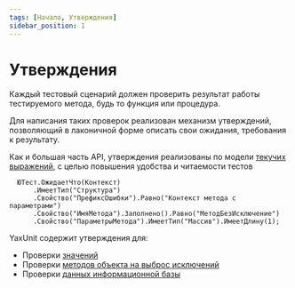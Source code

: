 ```yaml
---
tags: [Начало, Утверждения]
sidebar_position: 1
---
```


# Утверждения

Каждый тестовый сценарий должен проверить результат работы тестируемого метода, будь то функция или процедура.

Для написания таких проверок реализован механизм утверждений, позволяющий в лаконичной форме описать свои ожидания, требования к результату.


Как и большая часть API, утверждения реализованы по модели [текучих выражений](https://ru.wikipedia.org/wiki/Fluent_interface), с целью повышения удобства и читаемости тестов
  
  ```bsl
    ЮТест.ОжидаетЧто(Контекст)
        .ИмеетТип("Структура")
        .Свойство("ПрефиксОшибки").Равно("Контекст метода с параметрами")
        .Свойство("ИмяМетода").Заполнено().Равно("МетодБезИсключение")
        .Свойство("ПараметрыМетода").ИмеетТип("Массив").ИмеетДлину(1);
  ```

YaxUnit содержит утверждения для:

* Проверки [значений](assertions-base.md#доступные-методы)
* Проверки [методов объекта на выброс исключений](assertions-base.md#проверка-методов-объекта)
* Проверки [данных информационной базы](assertions-db.md)